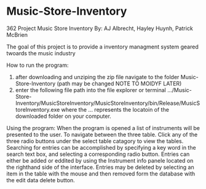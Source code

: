 # Music-Store-Inventory
362 Project Music Store Inventory
By: AJ Albrecht, Hayley Huynh, Patrick McBrien

The goal of this project is to provide a inventory managment system geared twoards the music industry

How to run the program: 
1) after downloading and unziping the zip file navigate to the folder Music-Store-Inventory (path may be changed NOTE TO MOIDYF LATER)
2) enter the following file path into the file explorer or terminal .../Music-Store-Inventory/MusicStoreInventory/MusicStoreInventory/bin/Release/MusicStoreInventory.exe
where the ... represents the locatoin of the downloaded folder on your computer.

Using the program:
When the program is opened a list of instruments will be presented to the user. To navigate between the three table. Click any of the three radio buttons under the select table catagory to view the tables. Searching for entries can be accomplished by specifying a key word in the search text box, and selecting a corresponding radio button. Entries can either be added or eddited by using the Instrument info panele located on the righthand side of the interface. Entries may be deleted by selecting an item in the table with the mouse and then removed form the database with the edit data delete button.
